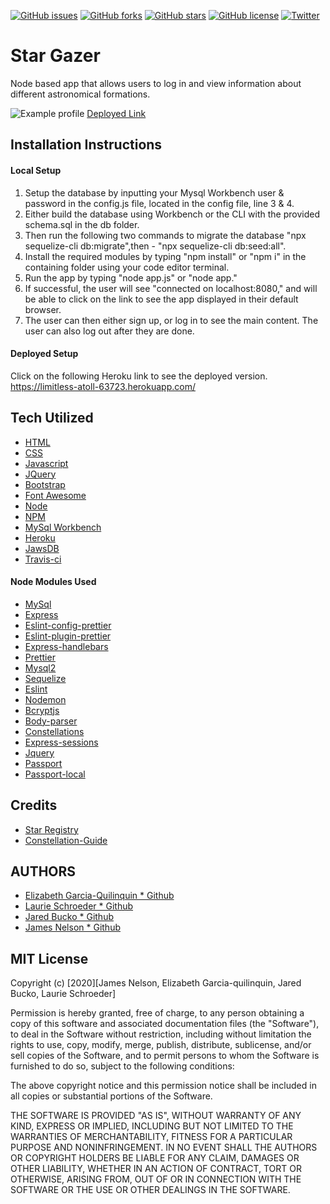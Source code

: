 [![GitHub issues](https://img.shields.io/github/issues/clauries/Star-Gazer)](https://github.com/clauries/Star-Gazer/issues) [![GitHub forks](https://img.shields.io/github/forks/clauries/Star-Gazer)](https://github.com/clauries/Star-Gazer/network) [![GitHub stars](https://img.shields.io/github/stars/clauries/Star-Gazer)](https://github.com/clauries/Star-Gazer/stargazers) [![GitHub license](https://img.shields.io/github/license/clauries/Star-Gazer)](https://github.com/clauries/Star-Gazer/blob/master/LICENSE) [![Twitter](https://img.shields.io/twitter/url?style=social&url=stargazer)](https://twitter.com/intent/tweet?text=Wow:&url=https%3A%2F%2Fgithub.com%2Fclauries%2FStar-Gazer)

# Star Gazer
Node based app that allows users to log in and view information about different astronomical formations.

![Example profile](./public/assets/images/example.png)
[Deployed Link](https://limitless-atoll-63723.herokuapp.com/)


## Installation Instructions

#### Local Setup
1. Setup the database by inputting your Mysql Workbench user & password in the config.js file, located in the config file, line 3 & 4.
2. Either build the database using Workbench or the CLI with the provided schema.sql in the db folder.
3. Then run the following two commands to migrate the database "npx sequelize-cli db:migrate",then - "npx sequelize-cli db:seed:all".
4. Install the required modules by typing "npm install" or "npm i" in the containing folder using your code editor terminal.
5. Run the app by typing "node app.js" or "node app."
6. If successful, the user will see "connected on localhost:8080," and will be able to click on the link to see the app displayed in their default browser.
7. The user can then either sign up, or log in to see the main content. The user can also log out after they are done.

#### Deployed Setup
Click on the following Heroku link to see the deployed version. https://limitless-atoll-63723.herokuapp.com/


## Tech Utilized
- [HTML](https://html.com/)
- [CSS](https://www.w3schools.com/css/)
- [Javascript](https://www.javascript.com/)
- [JQuery](https://jquery.org/)
- [Bootstrap](https://getbootstrap.com/)
- [Font Awesome](https://fontawesome.com/)
- [Node](https://nodejs.org/en/)
- [NPM](https://www.npmjs.com/)
- [MySql Workbench](https://www.mysql.com/products/workbench/)
- [Heroku](https://www.heroku.com/)
- [JawsDB](https://www.jawsdb.com/)
- [Travis-ci](https://travis-ci.org/)

#### Node Modules Used
- [MySql](https://www.npmjs.com/package/mysql)
- [Express](https://www.npmjs.com/package/express)
- [Eslint-config-prettier](https://www.npmjs.com/package/eslint-config-prettier)
- [Eslint-plugin-prettier](https://www.npmjs.com/package/eslint-plugin-prettier)
- [Express-handlebars](https://www.npmjs.com/package/express-handlebars)
- [Prettier](https://www.npmjs.com/package/prettier)
- [Mysql2](https://www.npmjs.com/package/mysql2)
- [Sequelize](https://www.npmjs.com/package/sequelize)
- [Eslint](https://www.npmjs.com/package/eslint)
- [Nodemon](https://www.npmjs.com/package/nodemon)
- [Bcryptjs](https://www.npmjs.com/package/bcryptjs)
- [Body-parser](https://www.npmjs.com/package/body-parser)
- [Constellations](https://www.npmjs.com/package/constellations)
- [Express-sessions](https://www.npmjs.com/package/express-sessions)
- [Jquery](https://www.npmjs.com/package/jquery)
- [Passport](https://www.npmjs.com/package/passport)
- [Passport-local](https://www.npmjs.com/search?q=passport-local)


## Credits
- [Star Registry](https://starregistration.net/)
- [Constellation-Guide](https://www.constellation-guide.com/constellation-names/)


## AUTHORS
- [Elizabeth Garcia-Quilinquin \* Github](https://github.com/equilinquin)
- [Laurie Schroeder \* Github](https://github.com/clauries)
- [Jared Bucko \* Github](https://github.com/jaredbucko)
- [James Nelson \* Github](https://github.com/alpinelife37)

## MIT License
Copyright (c) [2020][James Nelson, Elizabeth Garcia-quilinquin, Jared Bucko, Laurie Schroeder]

Permission is hereby granted, free of charge, to any person obtaining a copy
of this software and associated documentation files (the "Software"), to deal
in the Software without restriction, including without limitation the rights
to use, copy, modify, merge, publish, distribute, sublicense, and/or sell
copies of the Software, and to permit persons to whom the Software is
furnished to do so, subject to the following conditions:

The above copyright notice and this permission notice shall be included in all
copies or substantial portions of the Software.

THE SOFTWARE IS PROVIDED "AS IS", WITHOUT WARRANTY OF ANY KIND, EXPRESS OR
IMPLIED, INCLUDING BUT NOT LIMITED TO THE WARRANTIES OF MERCHANTABILITY,
FITNESS FOR A PARTICULAR PURPOSE AND NONINFRINGEMENT. IN NO EVENT SHALL THE
AUTHORS OR COPYRIGHT HOLDERS BE LIABLE FOR ANY CLAIM, DAMAGES OR OTHER
LIABILITY, WHETHER IN AN ACTION OF CONTRACT, TORT OR OTHERWISE, ARISING FROM,
OUT OF OR IN CONNECTION WITH THE SOFTWARE OR THE USE OR OTHER DEALINGS IN THE
SOFTWARE.
